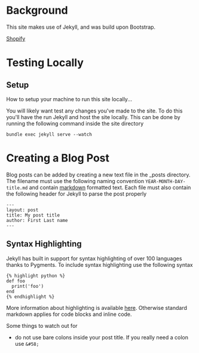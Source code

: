 # Background
This site makes use of Jekyll, and was build upon Bootstrap.

[Shopify](http://docs.shopify.com/themes/liquid-basics)

# Testing Locally

## Setup
How to setup your machine to run this site locally...

You will likely want test any changes you've made to the site. To do this you'll have the run Jekyll and host the site locally. This can be done by running the following command inside the site directory

    bundle exec jekyll serve --watch

# Creating a Blog Post
Blog posts can be added by creating a new text file in the _posts directory. The filename
must use the following naming convention `YEAR-MONTH-DAY-title.md` and contain [markdown](http://daringfireball.net/projects/markdown/)
formatted text. Each file must also contain the following header for Jekyll to parse
the post properly
```
---
layout: post
title: My post title
author: First Last name
---
```

## Syntax Highlighting
Jekyll has built in support for syntax highlighting of over 100 languages thanks to Pygments.
To include syntax highlighting use the following syntax

    {% highlight python %}
    def foo
      print('foo')
    end
    {% endhighlight %}

More information about highlighting is available [here](http://jekyllrb.com/docs/templates/).
Otherwise standard markdown applies for code blocks and inline code.

Some things to watch out for
* do not use bare colons inside your post title. If you really need a colon use `&#58;`
